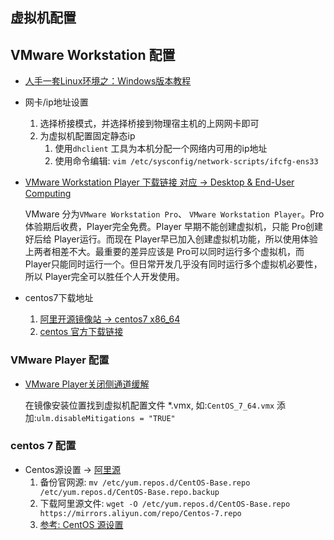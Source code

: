 虚拟机配置
---
## VMware Workstation 配置
* [人手一套Linux环境之：Windows版本教程](https://www.bilibili.com/read/cv5884033)
* 网卡/ip地址设置
    1. 选择桥接模式，并选择桥接到物理宿主机的上网网卡即可 
    1. 为虚拟机配置固定静态ip
        1. 使用`dhclient` 工具为本机分配一个网络内可用的ip地址
        1. 使用命令编辑: `vim /etc/sysconfig/network-scripts/ifcfg-ens33`
* [VMware Workstation Player 下载链接 对应 -> Desktop & End-User Computing](https://customerconnect.vmware.com/en/downloads/#all_products)

    VMware 分为`VMware Workstation Pro`、 `VMware Workstation Player`。Pro 体验期后收费，Player完全免费。Player 早期不能创建虚拟机，只能 Pro创建好后给 Player运行。而现在 Player早已加入创建虚拟机功能，所以使用体验上两者相差不大。最重要的差异应该是 Pro可以同时运行多个虚拟机，而 Player只能同时运行一个。但日常开发几乎没有同时运行多个虚拟机必要性，所以 Player完全可以胜任个人开发使用。
* centos7下载地址
    1. [阿里开源镜像站 -> centos7 x86_64](https://mirrors.aliyun.com/centos/7/isos/x86_64/)
    1. [centos 官方下载链接](http://isoredirect.centos.org/centos/7/isos/x86_64/)
### VMware Player 配置
* [VMware Player关闭侧通道缓解](https://www.cnblogs.com/seaof/p/disable-mitigations.html)

    在镜像安装位置找到虚拟机配置文件 *.vmx, 如:`CentOS_7_64.vmx` 添加:`ulm.disableMitigations = "TRUE"`
### centos 7 配置
* Centos源设置 -> [阿里源](https://developer.aliyun.com/mirror/centos?spm=a2c6h.13651102.0.0.3e221b11pIVdna)
    1. 备份官网源: `mv /etc/yum.repos.d/CentOS-Base.repo /etc/yum.repos.d/CentOS-Base.repo.backup`
    1. 下载阿里源文件: `wget -O /etc/yum.repos.d/CentOS-Base.repo https://mirrors.aliyun.com/repo/Centos-7.repo`
    1. [参考: CentOS 源设置](https://github.com/judasn/Linux-Tutorial/blob/955ff70778c388c807eaf51eb29ae5cfbb75eb60/centos-settings/CentOS-Extra-Packages.md)
